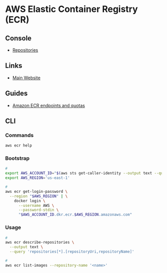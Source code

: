 # AWS Elastic Container Registry (ECR)

## Console

- [Repositories](https://console.aws.amazon.com/ecr/repositories)

## Links

- [Main Website](https://aws.amazon.com/ecr/)

## Guides

- [Amazon ECR endpoints and quotas](https://docs.aws.amazon.com/general/latest/gr/ecr.html)

## CLI

### Commands

```sh
aws ecr help
```

### Bootstrap

```sh
#
export AWS_ACCOUNT_ID="$(aws sts get-caller-identity --output text --query 'Account' --no-cli-pager)"
export AWS_REGION='us-east-1'

#
aws ecr get-login-password \
  --region "$AWS_REGION" | \
    docker login \
      --username AWS \
      --password-stdin \
      "$AWS_ACCOUNT_ID.dkr.ecr.$AWS_REGION.amazonaws.com"
```

### Usage

```sh
#
aws ecr describe-repositories \
  --output text \
  --query 'repositories[*].[repositoryUri,repositoryName]'

#
aws ecr list-images --repository-name '<name>'
```
